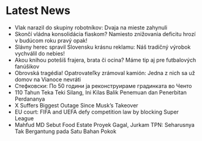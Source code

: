 # Latest News
-  Vlak narazil do skupiny robotníkov: Dvaja na mieste zahynuli
-  Skončí vládna konsolidácia fiaskom? Namiesto znižovania deficitu hrozí v budúcom roku pravý opak!
-  Slávny herec spravil Slovensku krásnu reklamu: Náš tradičný výrobok vychválil do nebies!
-  Akou knihou potešíš frajera, brata či ocina? Máme tip aj pre futbalových fanúšikov
-  Obrovská tragédia! Opatrovateľky zrámoval kamión: Jedna z nich sa už domov na Vianoce nevráti
-  Стефковски: По 50 години ја реконструираме градинката во Ченто
-  110 Tahun Teka Teki Silang, Ini Kilas Balik Penemuan dan Penerbitan Perdananya
-  X Suffers Biggest Outage Since Musk’s Takeover
-  EU court: FIFA and UEFA defy competition law by blocking Super League
-  Mahfud MD Sebut Food Estate Proyek Gagal, Jurkam TPN: Seharusnya Tak Bergantung pada Satu Bahan Pokok
